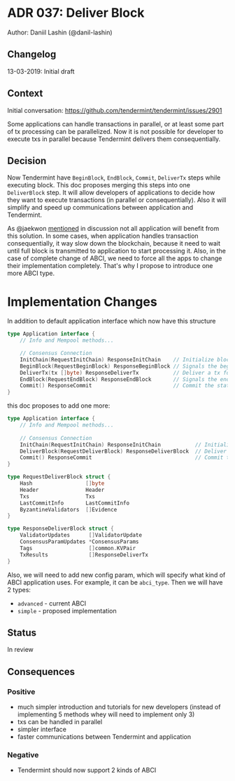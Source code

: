 # ADR 037: Deliver Block

Author: Daniil Lashin (@danil-lashin)

## Changelog

13-03-2019: Initial draft

## Context

Initial conversation: https://github.com/tendermint/tendermint/issues/2901

Some applications can handle transactions in parallel, or at least some 
part of tx processing can be parallelized. Now it is not possible for developer
to execute txs in parallel because Tendermint delivers them consequentially.

## Decision

Now Tendermint have `BeginBlock`, `EndBlock`, `Commit`, `DeliverTx` steps 
while executing block. This doc proposes merging this steps into one `DeliverBlock` 
step. It will allow developers of applications to decide how they want to 
execute transactions (in parallel or consequentially). Also it will simplify and 
speed up communications between application and Tendermint. 

As @jaekwon [mentioned](https://github.com/tendermint/tendermint/issues/2901#issuecomment-477746128) 
in discussion not all application will benefit from this solution. In some cases, 
when application handles transaction consequentially, it way slow down the blockchain,
because it need to wait until full block is transmitted to application to start 
processing it. Also, in the case of complete change of ABCI, we need to force all the apps
to change their implementation completely. That's why I propose to introduce one more ABCI 
type.

# Implementation Changes

In addition to default application interface which now have this structure

```go
type Application interface {
    // Info and Mempool methods...

    // Consensus Connection
    InitChain(RequestInitChain) ResponseInitChain    // Initialize blockchain with validators and other info from TendermintCore
    BeginBlock(RequestBeginBlock) ResponseBeginBlock // Signals the beginning of a block
    DeliverTx(tx []byte) ResponseDeliverTx           // Deliver a tx for full processing
    EndBlock(RequestEndBlock) ResponseEndBlock       // Signals the end of a block, returns changes to the validator set
    Commit() ResponseCommit                          // Commit the state and return the application Merkle root hash
}
```

this doc proposes to add one more:

```go
type Application interface {
    // Info and Mempool methods...
	
    // Consensus Connection
    InitChain(RequestInitChain) ResponseInitChain           // Initialize blockchain with validators and other info from TendermintCore
    DeliverBlock(RequestDeliverBlock) ResponseDeliverBlock  // Deliver full block
    Commit() ResponseCommit                                 // Commit the state and return the application Merkle root hash
}

type RequestDeliverBlock struct {
    Hash                 []byte
    Header               Header      
    Txs                  Txs
    LastCommitInfo       LastCommitInfo 
    ByzantineValidators  []Evidence
}

type ResponseDeliverBlock struct {
    ValidatorUpdates      []ValidatorUpdate
    ConsensusParamUpdates *ConsensusParams
    Tags                  []common.KVPair
    TxResults             []ResponseDeliverTx  
}

```

Also, we will need to add new config param, which will specify what kind of ABCI application uses.
For example, it can be `abci_type`. Then we will have 2 types:
- `advanced` - current ABCI
- `simple` - proposed implementation 

## Status

In review

## Consequences

### Positive

- much simpler introduction and tutorials for new developers (instead of implementing 5 methods whey 
will need to implement only 3)
- txs can be handled in parallel
- simpler interface
- faster communications between Tendermint and application

### Negative

- Tendermint should now support 2 kinds of ABCI
